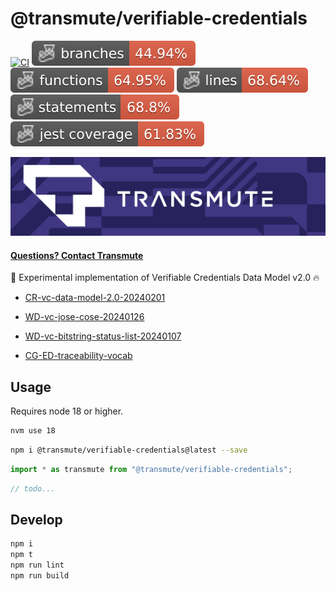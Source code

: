 # @transmute/verifiable-credentials

[![CI](https://github.com/transmute-industries/verifiable-credentials/actions/workflows/ci.yml/badge.svg)](https://github.com/transmute-industries/verifiable-credentials/actions/workflows/ci.yml)
![Branches](./badges/coverage-branches.svg)
![Functions](./badges/coverage-functions.svg)
![Lines](./badges/coverage-lines.svg)
![Statements](./badges/coverage-statements.svg)
![Jest coverage](./badges/coverage-jest%20coverage.svg)

<!-- [![NPM](https://nodei.co/npm/@transmute/verifiable-credentials.png?mini=true)](https://npmjs.org/package/@transmute/verifiable-credentials) -->

<img src="./transmute-banner.png" />

#### [Questions? Contact Transmute](https://transmute.typeform.com/to/RshfIw?typeform-source=verifiable-credentials)

🚧 Experimental implementation of Verifiable Credentials Data Model v2.0 🔥

- [CR-vc-data-model-2.0-20240201](https://www.w3.org/TR/2024/CR-vc-data-model-2.0-20240201/)
- [WD-vc-jose-cose-20240126](https://www.w3.org/TR/2024/WD-vc-jose-cose-20240126/)
- [WD-vc-bitstring-status-list-20240107](https://www.w3.org/TR/2024/WD-vc-bitstring-status-list-20240107/)

- [CG-ED-traceability-vocab](https://w3c-ccg.github.io/traceability-vocab/)

## Usage

Requires node 18 or higher.

```sh
nvm use 18
```

```sh
npm i @transmute/verifiable-credentials@latest --save
```

```ts
import * as transmute from "@transmute/verifiable-credentials";
```

```ts
// todo...
```

## Develop

```bash
npm i
npm t
npm run lint
npm run build
```
